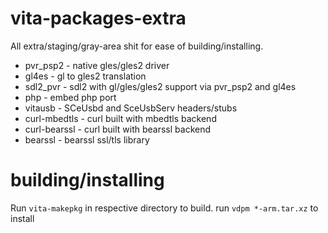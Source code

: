 # vita-packages-extra

All extra/staging/gray-area shit for ease of building/installing.

* pvr_psp2 - native gles/gles2 driver
* gl4es - gl to gles2 translation
* sdl2_pvr - sdl2 with gl/gles/gles2 support via pvr_psp2 and gl4es
* php - embed php port
* vitausb - SCeUsbd and SceUsbServ headers/stubs
* curl-mbedtls - curl built with mbedtls backend
* curl-bearssl - curl built with bearssl backend
* bearssl - bearssl ssl/tls library

# building/installing

Run `vita-makepkg` in respective directory to build. run `vdpm *-arm.tar.xz` to install
